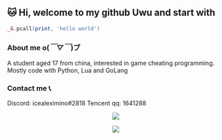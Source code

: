 ## 🐱 Hi, welcome to my github Uwu and start with

```lua
_G.pcall(print, 'hello world')
```

### About me o(*￣▽￣*)ブ
<p>
    A student aged 17 from china, interested in game cheating programming. Mostly code with Python, Lua and GoLang
</p>

### Contact me 📞

<p>
    Discord: icealeximino#2818
    Tencent qq: 1641288
</p>

<div align="center"> <img src="https://activity-graph.herokuapp.com/graph?username=icealeximino&theme=xcode" /> </div>



<p>
    <div align="center"> <img src="https://github.com/icealeximino/icealeximino/blob/main/101790864_p0.jpg?raw=true"> </div>
</p>


